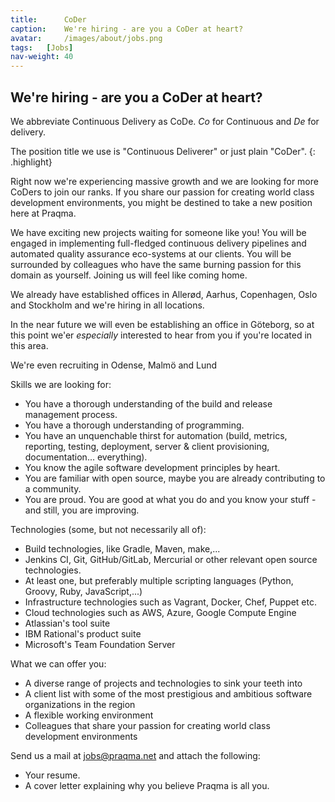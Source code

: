 ```yaml
---
title:      CoDer
caption:    We're hiring - are you a CoDer at heart?
avatar:     /images/about/jobs.png
tags:   [Jobs]
nav-weight: 40
---
```


## We're hiring - are you a CoDer at heart?

We abbreviate Continuous Delivery as CoDe. _Co_ for Continuous and _De_ for delivery.

The position title we use is "Continuous Deliverer" or just plain "CoDer".
{: .highlight}

Right now we're experiencing massive growth and we are looking for more CoDers to join our ranks.
If you share our passion for creating world class development environments, you might be destined to take a new position here at Praqma.
<!--break-->
We have exciting new projects waiting for someone like you!
You will be engaged in implementing full-fledged continuous delivery pipelines and automated quality assurance eco-systems at our clients.
You will be surrounded by colleagues who have the same burning passion for this domain as yourself.
Joining us will feel like coming home.

We already have established offices in Allerød, Aarhus, Copenhagen, Oslo and Stockholm and we're hiring in all locations.

In the near future we will even be establishing an office in Göteborg, so at this point we'er _especially_ interested to hear from you if you're located in this area.

We're even recruiting in Odense, Malmö and Lund

Skills we are looking for:

 * You have a thorough understanding of the build and release management process.
 * You have a thorough understanding of programming.
 * You have an unquenchable thirst for automation (build, metrics, reporting, testing, deployment, server & client provisioning, documentation... everything).
 * You know the agile software development principles by heart.
 * You are familiar with open source, maybe you are already contributing to a community.
 * You are proud. You are good at what you do and you know your stuff - and still, you are improving.

Technologies (some, but not necessarily all of):

 * Build technologies, like Gradle, Maven, make,...
 * Jenkins CI, Git, GitHub/GitLab, Mercurial or other relevant open source technologies.
 * At least one, but preferably multiple scripting languages (Python, Groovy, Ruby, JavaScript,...)
 * Infrastructure technologies such as Vagrant, Docker, Chef, Puppet etc.
 * Cloud technologies such as AWS, Azure, Google Compute Engine
 * Atlassian's tool suite
 * IBM Rational's product suite
 * Microsoft's Team Foundation Server

What we can offer you:

 * A diverse range of projects and technologies to sink your teeth into
 * A client list with some of the most prestigious and ambitious software organizations in the region
 * A flexible working environment
 * Colleagues that share your passion for creating world class development environments

Send us a mail at jobs@praqma.net and attach the following:

 * Your resume.
 * A cover letter explaining why you believe Praqma is all you.
